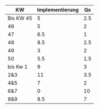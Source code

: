 | KW | Implementierung | Qs | 
|----|----------------|---------|
|Bis KW 45|5 | 2.5|
|46|5|2|
|47|6.5|1|
|48|8.5|2.5|
|49|3|2|
|50|5.5|1.5|
|bis Kw 1|9|3|
|2&3|11|3.5|
|4&5|7|2|
|6&7|0|10|
|8&9|8.5|7|
